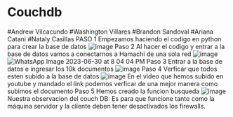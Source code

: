 # Couchdb
#Andrew Vilcacundo 
#Washington Villares
#Brandon Sandoval
#Ariana Catani
#Nataly Casillas
PASO 1
Empezamos haciendo el codigo en python para crear la base de datos
![image](https://github.com/arianacatani2009/Couchdb/assets/134402331/6a74465b-d2fc-4edb-9fbb-74f2966fa658)
Paso 2
Al hacer el codigo y entrar a la base de datos vamos a conectarnos a Hamachi de una sola red
![image](https://github.com/arianacatani2009/Couchdb/assets/134402331/508f3535-912b-4127-a2ba-3186349716cc)
![WhatsApp Image 2023-06-30 at 8 04 04 PM](https://github.com/arianacatani2009/Couchdb/assets/134402331/be6c02c0-4a3e-450e-b0a4-34ceff929f45)
Paso 3
Entrar a la base de datos e ingresar los 10k documentos
![image](https://github.com/arianacatani2009/Couchdb/assets/134402331/f192d5b4-8794-4ff6-8134-ea2f53b4d906)
Paso 4
Verficar que todos esten subido a la base de datos
![image](https://github.com/arianacatani2009/Couchdb/assets/134402331/3d608813-5cb9-4d53-8325-3830682e3a1a)
En el video que hemos subido en youtube y mandado el link podemos verficar de una mejor manera como subimos el documento
Paso 5
Hemos creado la funcion busqueda
![image](https://github.com/arianacatani2009/Couchdb/assets/134402331/0b6b9a4e-b1e8-42fe-a930-b4ee0c623836)
Nuestra observacion del couch DB:
Es para que funcione tanto como la máquina servidor y la cliente deben tener desactivados los firewalls.



